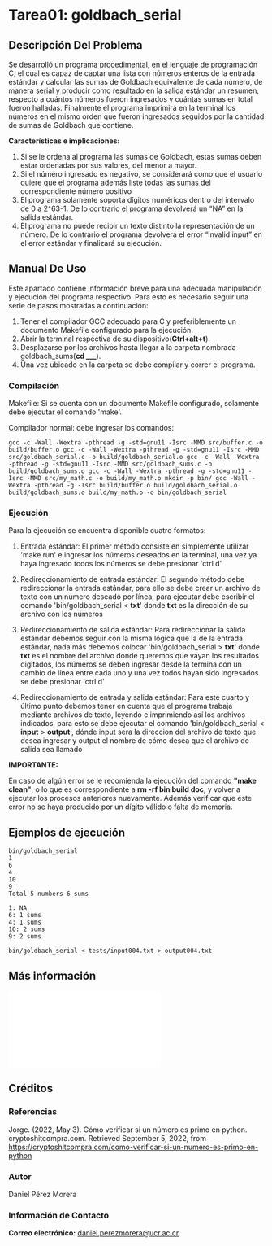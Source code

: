 # Tarea01: goldbach_serial

## Descripción Del Problema

Se desarrolló un programa procedimental, en el lenguaje de programación C, el cual es capaz de captar una lista con números enteros de la entrada estándar y calcular las sumas de Goldbach equivalente de cada número, de manera serial y producir como resultado en la salida estándar un resumen, respecto a cuántos números fueron ingresados y cuántas sumas en total fueron halladas. Finalmente el programa imprimirá en la terminal los números en el mismo orden que fueron ingresados seguidos por la cantidad de sumas de Goldbach que contiene.

**Características e implicaciones:**

1. Si se le ordena al programa las sumas de Goldbach, estas sumas deben estar ordenadas por sus valores, del menor a mayor.
2. Si el número ingresado es negativo, se considerará como que el usuario quiere que el programa además liste todas las sumas del correspondiente número positivo
3. El programa solamente soporta dígitos numéricos dentro del intervalo de 0 a 2^63-1. De lo contrario el programa devolverá un “NA” en la salida estándar.
4. El programa no puede recibir un texto distinto la representación de un número. De lo contrario el programa devolverá el error “invalid input” en el error estándar y finalizará su ejecución.

## Manual De Uso

Este apartado contiene información breve para una adecuada manipulación y ejecución del programa respectivo. Para esto es necesario seguir una serie de pasos mostradas a continuación:

1. Tener el compilador GCC adecuado para C y preferiblemente un documento Makefile
configurado para la ejecución.
2. Abrir la terminal respectiva de su dispositivo(**Ctrl+alt+t**).
3. Desplazarse por los archivos hasta llegar a la carpeta nombrada goldbach_sums(**cd ___**).
4. Una vez ubicado en la carpeta se debe compilar y correr el programa.

### Compilación

Makefile: Si se cuenta con un documento Makefile configurado, solamente
debe ejecutar el comando 'make'.

Compilador normal: debe ingresar los comandos:

``
gcc -c -Wall -Wextra -pthread -g -std=gnu11 -Isrc -MMD src/buffer.c -o build/buffer.o
gcc -c -Wall -Wextra -pthread -g -std=gnu11 -Isrc -MMD src/goldbach_serial.c -o build/goldbach_serial.o
gcc -c -Wall -Wextra -pthread -g -std=gnu11 -Isrc -MMD src/goldbach_sums.c -o build/goldbach_sums.o
gcc -c -Wall -Wextra -pthread -g -std=gnu11 -Isrc -MMD src/my_math.c -o build/my_math.o mkdir -p bin/
gcc -Wall -Wextra -pthread -g -Isrc build/buffer.o build/goldbach_serial.o build/goldbach_sums.o build/my_math.o -o bin/goldbach_serial
``

### Ejecución

Para la ejecución se encuentra disponible cuatro formatos:

1. Entrada estándar: El primer método consiste en simplemente utilizar 'make run' e ingresar los
números deseados en la terminal, una vez ya haya ingresado todos los números se debe presionar
'ctrl d'

2. Redireccionamiento de entrada estándar: El segundo método debe redireccionar la entrada estándar,
para ello se debe crear un archivo de texto con un número deseado por línea, para ejecutar debe 
escribir el comando 'bin/goldbach_serial < **txt**' donde **txt** es la dirección de su archivo con 
los números

3. Redireccionamiento de salida estándar: Para redireccionar la salida estándar debemos seguir con la
misma lógica que la de la entrada estándar, nada más debemos colocar 'bin/goldbach_serial > **txt**'
donde **txt** es el nombre del archivo donde queremos que vayan los resultados digitados, los
números se deben ingresar desde la termina con un cambio de línea entre cada uno y una vez todos hayan
sido ingresados se debe presionar 'ctrl d'

4. Redireccionamiento de entrada y salida estándar: Para este cuarto y último punto debemos tener en
cuenta que el programa trabaja mediante archivos de texto, leyendo e imprimiendo así los archivos
indicados, para esto se debe ejecutar el comando 'bin/goldbach_serial < **input** > **output**',
dónde input sera la direccion del archivo de texto que desea ingresar y output el nombre de cómo
desea que el archivo de salida sea llamado

**IMPORTANTE:**

En caso de algún error se le recomienda la ejecución del comando **"make clean"**, o lo que es 
correspondiente a **rm -rf bin build doc**, y volver a ejecutar los procesos anteriores nuevamente. 
Además verificar que este error no se haya producido por un dígito válido o falta de memoria.

## Ejemplos de ejecución

```
bin/goldbach_serial
1
6
4
10
9
Total 5 numbers 6 sums

1: NA
6: 1 sums
4: 1 sums
10: 2 sums
9: 2 sums
```

```
bin/goldbach_serial < tests/input004.txt > output004.txt
```

## Más información
 
![Estructura De Datos Implementada](./design/README.md)
 
## Créditos

### Referencias

Jorge. (2022, May 3). Cómo verificar si un número es primo en python. cryptoshitcompra.com. Retrieved September 5, 2022, from https://cryptoshitcompra.com/como-verificar-si-un-numero-es-primo-en-python 

### Autor

Daniel Pérez Morera

### Información de Contacto

**Correo electrónico:** daniel.perezmorera@ucr.ac.cr
